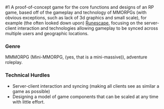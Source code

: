 #1
A proof-of-concept game for the core functions and designs of an RP game, based off of the gameplay and technology of MMORPGs (with obvious exceptions, such as lack of 3d graphics and small scale), for example (the often looked down upon) [Runescape](http://runescape.com), focusing on the server-client interaction and technologies allowing gameplay to be synced across multiple users and geographic locations.

### Genre
MMMORPG (Mini-MMORPG, (yes, that is a mini-massive)), adventure roleplay.

### Technical Hurdles
 * Server-client interaction and syncing (making all clients see as similar a game as possible)
 * Designing a model of game components that can be scaled at any time with little effort.


